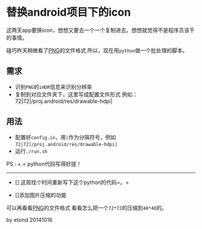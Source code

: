 替换android项目下的icon
=======================

这两天app要换icon，想想又要去一个一个复制进去，想想就觉得不是程序员该干的事情。

碰巧昨天稍微看了[PNG](http://blog.csdn.net/bisword/article/details/2777121)的文件格式
所以，现在用`python`做一个批处理的脚本。

## 需求

* 识别`PNG`的`iHDR`信息来识别分辨率
* 复制到对应文件夹下，这里写成配置文件形式
    例如：72|72|/proj.android/res/drawable-hdpi|

## 用法

* 配置好`config.in`，用`|`作为分隔符号，例如`72|72|/proj.android/res/drawable-hdpi|`
* 运行`./run.sh`


PS : +.= python代码写得好搓！

----------------------------------------------

- [] 这周找个时间重新写下这个python的代码=。=

- []添加图片压缩的功能 

可以再看看[PNG](http://blog.csdn.net/bisword/article/details/2777121)的文件格式
看看怎么把一个`72*72`的压缩到`48*48`的。

by etond 20141016


